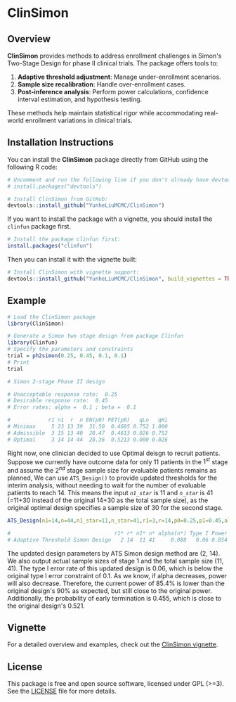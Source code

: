 # ClinSimon

## Overview

**ClinSimon** provides methods to address enrollment challenges in Simon's Two-Stage Design for phase II clinical trials. The package offers tools to:

1. **Adaptive threshold adjustment**: Manage under-enrollment scenarios.
2. **Sample size recalibration**: Handle over-enrollment cases.
3. **Post-inference analysis**: Perform power calculations, confidence interval estimation, and hypothesis testing.

These methods help maintain statistical rigor while accommodating real-world enrollment variations in clinical trials.

## Installation Instructions

You can install the **ClinSimon** package directly from GitHub using the following R code:
```r
# Uncomment and run the following line if you don't already have devtools installed:
# install.packages("devtools")

# Install ClinSimon from GitHub:
devtools::install_github("YunheLiuMCMC/ClinSimon")
```

If you want to install the package with a vignette, you should install the `clinfun`
package first. 
```r
# Install the package clinfun first:
install.packages("clinfun")
```

Then you can install it with the vignette built:
```r
# Install ClinSimon with vignette support:
devtools::install_github("YunheLiuMCMC/ClinSimon", build_vignettes = TRUE)
```

## Example
```r
# Load the ClinSimon package
library(ClinSimon)

# Generate a Simon two stage design from package Clinfun
library(Clinfun)
# Specify the parameters and constraints
trial = ph2simon(0.25, 0.45, 0.1, 0.1)
# Print
trial

# Simon 2-stage Phase II design 

# Unacceptable response rate:  0.25 
# Desirable response rate:  0.45 
# Error rates: alpha =  0.1 ; beta =  0.1 

#            r1 n1  r  n EN(p0) PET(p0)   qLo   qHi
# Minimax     5 23 13 39  31.50  0.4685 0.752 1.000
# Admissible  3 15 13 40  28.47  0.4613 0.026 0.752
# Optimal     3 14 14 44  28.36  0.5213 0.000 0.026
```

Right now, one clinician decided to use Optimal deisgn to recruit patients.
Suppose we currently have outcome data for only 11 patients in the $1^{st}$ stage
and assume the $2^{nd}$ stage sample size for evaluable patients remains as 
planned, We can use `ATS_Design()` to provide updated thresholds for the 
interim analysis, without	needing	to wait for the	number of evaluable	patients 
to reach 14. This means the input *`n1_star`* is 11 and *`n_star`* is 41 (=11+30 
instead of the original 14+30 as the total sample size), as the original optimal
design specifies a sample size of 30 for the second stage.  

```r
ATS_Design(n1=14,n=44,n1_star=11,n_star=41,r1=3,r=14,p0=0.25,p1=0.45,alpha=0.1)

#                                 r1* r* n1* n* alpha(n*) Type I Power EN(p0) PET(p0)
# Adaptive Threshold Simon Design   2 14  11 41     0.088   0.06 0.854 27.344   0.455
```

The updated design parameters by ATS Simon design method are (2, 14). We also 
output actual sample sizes of stage 1 and the total sample size (11, 41). The 
type I error rate of this updated design is 0.06, which is below the original 
type I error constraint of 0.1. As we know, if alpha decreases, power will also 
decrease. Therefore, the current power of 85.4% is lower than the original 
design's 90% as expected, but still close to the original power. Additionally, 
the probability of early termination is 0.455, which is close to the original 
design's 0.521.  


## Vignette
For a detailed overview and examples, check out the [ClinSimon vignette](https://github.com/YunheLiuMCMC/ClinSimon/blob/main/vignettes/ClinSimon.Rmd).

## License
This package is free and open source software, licensed under GPL
(&gt;=3). See the [LICENSE](https://github.com/YunheLiuMCMC/ClinSimon/blob/main/LICENSE.md) 
file for more details.

